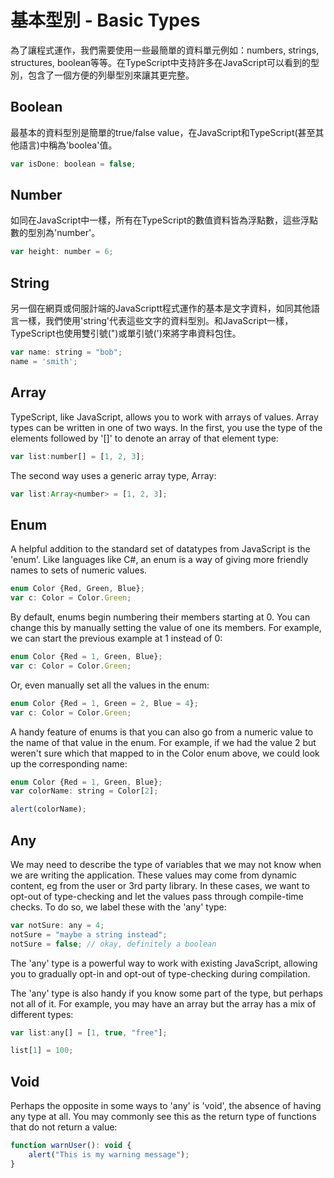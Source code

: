 # 基本型別 - Basic Types

為了讓程式運作，我們需要使用一些最簡單的資料單元例如：numbers, strings, structures, boolean等等。在TypeScript中支持許多在JavaScript可以看到的型別，包含了一個方便的列舉型別來讓其更完整。

## Boolean

最基本的資料型別是簡單的true/false value，在JavaScript和TypeScript(甚至其他語言)中稱為'boolea'值。


```javascript
var isDone: boolean = false;
```

## Number

如同在JavaScript中一樣，所有在TypeScript的數值資料皆為浮點數，這些浮點數的型別為'number'。

```javascript
var height: number = 6;
```

## String

另一個在網頁或伺服計端的JavaScriptt程式運作的基本是文字資料，如同其他語言一樣，我們使用'string'代表這些文字的資料型別。和JavaScript一樣，TypeScript也使用雙引號(")或單引號(')來將字串資料包住。

```javascript
var name: string = "bob";
name = 'smith';
```

## Array

TypeScript, like JavaScript, allows you to work with arrays of values. Array types can be written in one of two ways. In the first, you use the type of the elements followed by '[]' to denote an array of that element type:

```javascript
var list:number[] = [1, 2, 3];
```

The second way uses a generic array type, Array<elemType>:

```javascript
var list:Array<number> = [1, 2, 3];
```

## Enum

A helpful addition to the standard set of datatypes from JavaScript is the 'enum'. Like languages like C#, an enum is a way of giving more friendly names to sets of numeric values.

```javascript
enum Color {Red, Green, Blue};
var c: Color = Color.Green;
```

By default, enums begin numbering their members starting at 0. You can change this by manually setting the value of one its members. For example, we can start the previous example at 1 instead of 0:

```javascript
enum Color {Red = 1, Green, Blue};
var c: Color = Color.Green;
```

Or, even manually set all the values in the enum:

```javascript
enum Color {Red = 1, Green = 2, Blue = 4};
var c: Color = Color.Green;
```

A handy feature of enums is that you can also go from a numeric value to the name of that value in the enum. For example, if we had the value 2 but weren't sure which that mapped to in the Color enum above, we could look up the corresponding name:

```javascript
enum Color {Red = 1, Green, Blue};
var colorName: string = Color[2];

alert(colorName);
```

## Any

We may need to describe the type of variables that we may not know when we are writing the application. These values may come from dynamic content, eg from the user or 3rd party library. In these cases, we want to opt-out of type-checking and let the values pass through compile-time checks. To do so, we label these with the 'any' type:

```javascript
var notSure: any = 4;
notSure = "maybe a string instead";
notSure = false; // okay, definitely a boolean
```

The 'any' type is a powerful way to work with existing JavaScript, allowing you to gradually opt-in and opt-out of type-checking during compilation.

The 'any' type is also handy if you know some part of the type, but perhaps not all of it. For example, you may have an array but the array has a mix of different types:

```javascript
var list:any[] = [1, true, "free"];

list[1] = 100;
```

## Void

Perhaps the opposite in some ways to 'any' is 'void', the absence of having any type at all. You may commonly see this as the return type of functions that do not return a value:

```javascript
function warnUser(): void {
    alert("This is my warning message");
}
```